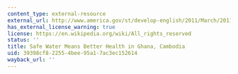 ```yaml
---
content_type: external-resource
external_url: http://www.america.gov/st/develop-english/2011/March/20110310125340nyrhtak0.5845606.html?CP.rss=true
has_external_license_warning: true
license: https://en.wikipedia.org/wiki/All_rights_reserved
status: ''
title: Safe Water Means Better Health in Ghana, Cambodia
uid: 39398cf8-2255-4bee-95a1-7ac3ec152614
wayback_url: ''
---
```

